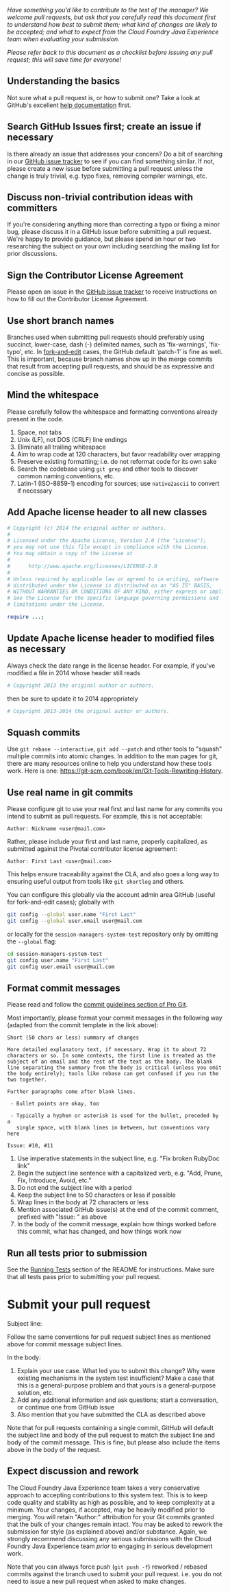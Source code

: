 _Have something you’d like to contribute to the test of the manager? We welcome pull requests, but ask that you carefully read this document first to understand how best to submit them; what kind of changes are likely to be accepted; and what to expect from the Cloud Foundry Java Experience team when evaluating your submission._

_Please refer back to this document as a checklist before issuing any pull request; this will save time for everyone!_

## Understanding the basics
Not sure what a pull request is, or how to submit one?  Take a look at GitHub's excellent [help documentation][] first.

[help documentation]: https://help.github.com/send-pull-requests

## Search GitHub Issues first; create an issue if necessary
Is there already an issue that addresses your concern?  Do a bit of searching in our [GitHub issue tracker][] to see if you can find something similar. If not, please create a new issue before submitting a pull request unless the change is truly trivial, e.g. typo fixes, removing compiler warnings, etc.

[GitHub issue tracker]: https://github.com/cloudfoundry/session-managers-system-test/issues

## Discuss non-trivial contribution ideas with committers
If you're considering anything more than correcting a typo or fixing a minor bug, please discuss it in a GitHub issue before submitting a pull request. We're happy to provide guidance, but please spend an hour or two researching the subject on your own including searching the mailing list for prior discussions.

## Sign the Contributor License Agreement
Please open an issue in the [GitHub issue tracker][] to receive instructions on how to fill out the Contributor License Agreement.

## Use short branch names
Branches used when submitting pull requests should preferably using succinct, lower-case, dash (-) delimited names, such as 'fix-warnings', 'fix-typo', etc. In [fork-and-edit][] cases, the GitHub default 'patch-1' is fine as well. This is important, because branch names show up in the merge commits that result from accepting pull requests, and should be as expressive and concise as possible.

[fork-and-edit]: https://github.com/blog/844-forking-with-the-edit-button

## Mind the whitespace
Please carefully follow the whitespace and formatting conventions already present in the code.

1. Space, not tabs
1. Unix (LF), not DOS (CRLF) line endings
1. Eliminate all trailing whitespace
1. Aim to wrap code at 120 characters, but favor readability over wrapping
1. Preserve existing formatting; i.e. do not reformat code for its own sake
1. Search the codebase using `git grep` and other tools to discover common naming conventions, etc.
1. Latin-1 (ISO-8859-1) encoding for sources; use `native2ascii` to convert if necessary

## Add Apache license header to all new classes
```ruby
# Copyright (c) 2014 the original author or authors.
#
# Licensed under the Apache License, Version 2.0 (the "License");
# you may not use this file except in compliance with the License.
# You may obtain a copy of the License at
#
#      http://www.apache.org/licenses/LICENSE-2.0
#
# Unless required by applicable law or agreed to in writing, software
# distributed under the License is distributed on an "AS IS" BASIS,
# WITHOUT WARRANTIES OR CONDITIONS OF ANY KIND, either express or implied.
# See the License for the specific language governing permissions and
# limitations under the License.

require ...;
```
## Update Apache license header to modified files as necessary
Always check the date range in the license header. For example, if you've modified a file in 2014 whose header still reads

```ruby
# Copyright 2013 the original author or authors.
```

then be sure to update it to 2014 appropriately

```ruby
# Copyright 2013-2014 the original author or authors.
```

## Squash commits
Use `git rebase --interactive`, `git add --patch` and other tools to "squash" multiple commits into atomic changes. In addition to the man pages for git, there are many resources online to help you understand how these tools work. Here is one: <https://git-scm.com/book/en/Git-Tools-Rewriting-History>.

## Use real name in git commits
Please configure git to use your real first and last name for any commits you intend to submit as pull requests. For example, this is not acceptable:

```plain
Author: Nickname <user@mail.com>
```

Rather, please include your first and last name, properly capitalized, as submitted against the Pivotal contributor license agreement:

```plain
Author: First Last <user@mail.com>
```

This helps ensure traceability against the CLA, and also goes a long way to ensuring useful output from tools like `git shortlog` and others.

You can configure this globally via the account admin area GitHub (useful for fork-and-edit cases); globally with

```bash
git config --global user.name "First Last"
git config --global user.email user@mail.com
```

or locally for the `session-managers-system-test` repository only by omitting the `--global` flag:

```bash
cd session-managers-system-test
git config user.name "First Last"
git config user.email user@mail.com
```

## Format commit messages
Please read and follow the [commit guidelines section of Pro Git][].

Most importantly, please format your commit messages in the following way (adapted from the commit template in the link above):

```plain
Short (50 chars or less) summary of changes

More detailed explanatory text, if necessary. Wrap it to about 72
characters or so. In some contexts, the first line is treated as the
subject of an email and the rest of the text as the body. The blank
line separating the summary from the body is critical (unless you omit
the body entirely); tools like rebase can get confused if you run the
two together.

Further paragraphs come after blank lines.

 - Bullet points are okay, too

 - Typically a hyphen or asterisk is used for the bullet, preceded by a
   single space, with blank lines in between, but conventions vary here

Issue: #10, #11
```

1. Use imperative statements in the subject line, e.g. "Fix broken RubyDoc link"
1. Begin the subject line sentence with a capitalized verb, e.g. "Add, Prune, Fix, Introduce, Avoid, etc."
1. Do not end the subject line with a period
1. Keep the subject line to 50 characters or less if possible
1. Wrap lines in the body at 72 characters or less
1. Mention associated GitHub issue(s) at the end of the commit comment, prefixed with "Issue: " as above
1. In the body of the commit message, explain how things worked before this commit, what has changed, and how things work now

[commit guidelines section of Pro Git]: https://git-scm.com/book/en/Distributed-Git-Contributing-to-a-Project#Commit-Guidelines

## Run all tests prior to submission
See the [Running Tests][] section of the README for instructions. Make sure that all tests pass prior to submitting your pull request.

[Running Tests]: README.md#running-tests

# Submit your pull request
Subject line:

Follow the same conventions for pull request subject lines as mentioned above for commit message subject lines.

In the body:

1. Explain your use case. What led you to submit this change? Why were existing mechanisms in the system test insufficient? Make a case that this is a general-purpose problem and that yours is a general-purpose solution, etc.
1. Add any additional information and ask questions; start a conversation, or continue one from GitHub issue
1. Also mention that you have submitted the CLA as described above

Note that for pull requests containing a single commit, GitHub will default the subject line and body of the pull request to match the subject line and body of the commit message. This is fine, but please also include the items above in the body of the request.

## Expect discussion and rework
The Cloud Foundry Java Experience team takes a very conservative approach to accepting contributions to this system test. This is to keep code quality and stability as high as possible, and to keep complexity at a minimum. Your changes, if accepted, may be heavily modified prior to merging. You will retain "Author:" attribution for your Git commits granted that the bulk of your changes remain intact. You may be asked to rework the submission for style (as explained above) and/or substance. Again, we strongly recommend discussing any serious submissions with the Cloud Foundry Java Experience team _prior_ to engaging in serious development work.

Note that you can always force push (`git push -f`) reworked / rebased commits against the branch used to submit your pull request. i.e. you do not need to issue a new pull request when asked to make changes.
